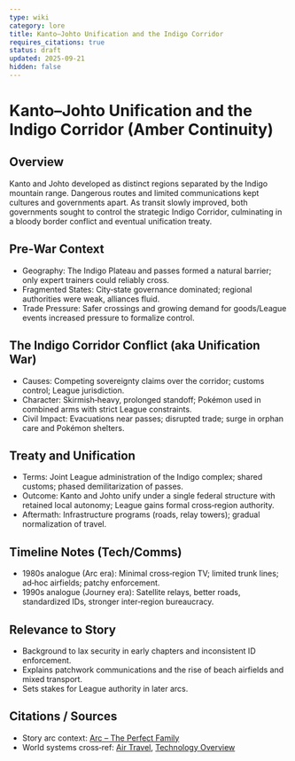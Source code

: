 ```yaml
---
type: wiki
category: lore
title: Kanto–Johto Unification and the Indigo Corridor
requires_citations: true
status: draft
updated: 2025-09-21
hidden: false
---
```


# Kanto–Johto Unification and the Indigo Corridor (Amber Continuity)

## Overview
Kanto and Johto developed as distinct regions separated by the Indigo mountain range. Dangerous routes and limited communications kept cultures and governments apart. As transit slowly improved, both governments sought to control the strategic Indigo Corridor, culminating in a bloody border conflict and eventual unification treaty.

## Pre‑War Context
- Geography: The Indigo Plateau and passes formed a natural barrier; only expert trainers could reliably cross.
- Fragmented States: City‑state governance dominated; regional authorities were weak, alliances fluid.
- Trade Pressure: Safer crossings and growing demand for goods/League events increased pressure to formalize control.

## The Indigo Corridor Conflict (aka Unification War)
- Causes: Competing sovereignty claims over the corridor; customs control; League jurisdiction.
- Character: Skirmish‑heavy, prolonged standoff; Pokémon used in combined arms with strict League constraints.
- Civil Impact: Evacuations near passes; disrupted trade; surge in orphan care and Pokémon shelters.

## Treaty and Unification
- Terms: Joint League administration of the Indigo complex; shared customs; phased demilitarization of passes.
- Outcome: Kanto and Johto unify under a single federal structure with retained local autonomy; League gains formal cross‑region authority.
- Aftermath: Infrastructure programs (roads, relay towers); gradual normalization of travel.

## Timeline Notes (Tech/Comms)
- 1980s analogue (Arc era): Minimal cross‑region TV; limited trunk lines; ad‑hoc airfields; patchy enforcement.
- 1990s analogue (Journey era): Satellite relays, better roads, standardized IDs, stronger inter‑region bureaucracy.

## Relevance to Story
- Background to lax security in early chapters and inconsistent ID enforcement.
- Explains patchwork communications and the rise of beach airfields and mixed transport.
- Sets stakes for League authority in later arcs.

## Citations / Sources
- Story arc context: [Arc – The Perfect Family](../../arcs/1-the-perfect-family.md)
- World systems cross‑ref: [Air Travel](../tech/air-travel.md), [Technology Overview](../tech/index.md)
